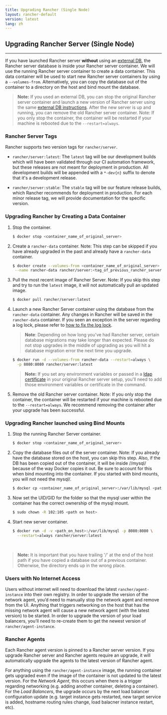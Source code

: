 ```yaml
---
title: Upgrading Rancher (Single Node)
layout: rancher-default
version: latest
lang: zh
---
```


## Upgrading Rancher Server (Single Node)
---


If you have launched Rancher server **without** using an [external DB]({{site.baseurl}}/rancher/{{page.version}}/{{page.lang}}/installing-rancher/installing-server/#external-db), the Rancher server database is inside your Rancher server container. We will use the running Rancher server container to create a data container. This data container will be used to start new Rancher server containers by using a `--volumes-from`. Alternatively, you can copy the database out of the container to a directory on the host and bind mount the database.

> **Note:** If you used an external DB, you can stop the original Rancher server container and launch a new version of Rancher server using the same [external DB instructions]({{site.baseurl}}/rancher/{{page.version}}/{{page.lang}}/installing-rancher/installing-server/#external-db). After the new server is up and running, you can remove the old Rancher server container. Note: If you only stop the container, the container will be restarted if your machine is rebooted due to the `--restart=always`.

### Rancher Server Tags 

Rancher supports two version tags for `rancher/server`. 

* `rancher/server:latest`: The `latest` tag will be our development builds which will have been validated through our CI automation framework, but these releases are not meant for deployment in production. All development builds will be appended with a `*-dev{n}` suffix to denote that it's a development release. 

* `rancher/server:stable`: The `stable` tag will be our feature release builds, which Rancher recommends for deployment in production. For each minor release tag, we will provide documentation for the specific version. 

### Upgrading Rancher by Creating a Data Container 

1. Stop the container.

   ```bash
   $ docker stop <container_name_of_original_server>
   ```

2. Create a `rancher-data` container. Note: This step can be skipped if you have already upgraded in the past and already have a `rancher-data` container.
    
   ```bash
   $ docker create --volumes-from <container_name_of_original_server> \
    --name rancher-data rancher/server:<tag_of_previous_rancher_server>
   ```

3. Pull the most recent image of Rancher Server. Note: If you skip this step and try to run the `latest` image, it will not automatically pull an updated image.

   ```bash
   $ docker pull rancher/server:latest
   ```

4. Launch a new Rancher Server container using the database from the `rancher-data` container. Any changes in Rancher will be saved in the `rancher-data` container. If you seen an exception in the server regarding a log lock, please refer to [how to fix the log lock]({{site.baseurl}}/rancher/{{page.version}}/{{page.lang}}/faqs/server/#databaselock).
    
    > **Note**: Depending on how long you've had Rancher server, certain database migrations may take longer than expected. Please do not stop upgrades in the middle of upgrading as you will hit a database migration error the next time you upgrade.

   ```bash
   $ docker run -d --volumes-from rancher-data --restart=always \
     -p 8080:8080 rancher/server:latest
   ```

    > **Note:** If you set any environment variables or passed in a [ldap certificate]({{site.baseurl}}/rancher/{{page.version}}/{{page.lang}}/installing-rancher/installing-server/#enabling-active-directory-or-openldap-for-tls) in your original Rancher server setup, you'll need to add those environment variables or certificate in the command. 

5. Remove the old Rancher server container. Note: If you only stop the container, the container will be restarted if your machine is rebooted due to the `--restart=always`. We recommend removing the container after your upgrade has been successful.

### Upgrading Rancher launched using Bind Mounts

1. Stop the running Rancher Server container.

   ```bash
   $ docker stop <container_name_of_original_server>
   ```

2. Copy the database files out of the server container. Note: If you already have the database stored on the host, you can skip this step. Also, if the DB has been copied out of the container, it will be inside /<path>/mysql/ because of the way Docker copies it out. Be sure to account for this when bind mounting into the container. If you started with bind mounts, you will not need the mysql/.

   ```bash
   $ docker cp <container_name_of_original_server>:/var/lib/mysql <path on host>
   ```

3. Now set the UID/GID for the folder so that the mysql user within the container has the correct ownership of the mysql mount.

   ```bash
   $ sudo chown -R 102:105 <path on host>
   ```

4. Start new server container.

   ```bash
   $ docker run -d -v <path_on_host>:/var/lib/mysql -p 8080:8080 \
     --restart=always rancher/server:latest
   ```
  <br>

   > **Note:** It is important that you have trailing '/' at the end of the host path if you have copied a database out of a previous container. Otherwise, the directory ends up in the wrong place.

### Users with No Internet Access

Users without internet will need to download the latest `rancher/agent-instance` into their own registry. In order to upgrade the version of the network agent, you’d need to manually stop the network agent and remove from the UI. Anything that triggers networking on the host that has the missing network agent will cause a new network agent (with the latest version) to be started. In order to upgrade the version of your load balancers, you’ll need to re-create them to get the newest version of `rancher/agent-instance`. 

### Rancher Agents 

Each Rancher agent version is pinned to a Rancher server version. If you upgrade Rancher server and Rancher agents require an upgrade, it will automatically upgrade the agents to the latest version of Rancher agent. 

For anything using the `rancher/agent-instance` image, the running container gets upgraded even if the image of the container is not updated to the latest version. For the _Network Agent_, this occurs when there is a trigger regarding networking (e.g. adding another container, deleting a container). For the _Load Balancers_, the upgrade occurs by the next load balancer configuration update (e.g. target instance gets restarted, new target service is added, hostname routing rules change, load balacner instance restart, etc).

